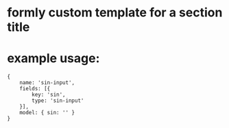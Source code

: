 # formly custom template for a section title

# example usage:

    {
        name: 'sin-input',
        fields: [{
            key: 'sin',
            type: 'sin-input'
        }],
        model: { sin: '' }
    }